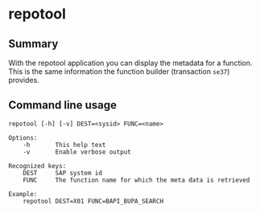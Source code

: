 repotool
========

Summary
-------

With the repotool application you can display the metadata for a function.
This is the same information the function builder (transaction `se37`) provides.

Command line usage
------------------

    repotool [-h] [-v] DEST=<sysid> FUNC=<name>
    
    Options:
        -h       This help text
        -v       Enable verbose output

    Recognized keys:
        DEST     SAP system id
        FUNC     The function name for which the meta data is retrieved

    Example:
        repotool DEST=X01 FUNC=BAPI_BUPA_SEARCH
